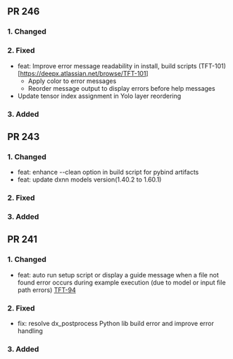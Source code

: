 ## PR 246
### 1. Changed
### 2. Fixed
- feat: Improve error message readability in install, build scripts (TFT-101)[https://deepx.atlassian.net/browse/TFT-101]
  - Apply color to error messages
  - Reorder message output to display errors before help messages
- Update tensor index assignment in Yolo layer reordering 
### 3. Added
## PR 243
### 1. Changed
- feat: enhance --clean option in build script for pybind artifacts
- feat: update dxnn models version(1.40.2 to 1.60.1)
### 2. Fixed
### 3. Added
## PR 241
### 1. Changed
- feat: auto run setup script or display a guide message when a file not found error occurs during example execution
  (due to model or input file path errors) [TFT-94](https://deepx.atlassian.net/browse/TFT-94)
### 2. Fixed
- fix: resolve dx_postprocess Python lib build error and improve error handling

### 3. Added

